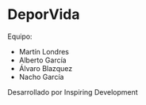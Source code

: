 # DeporVida

Equipo:
- Martín Londres
- Alberto García
- Álvaro Blazquez
- Nacho García

Desarrollado por Inspiring Development
